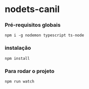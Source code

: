 # nodets-canil

### Pré-requisitos globais
`npm i -g nodemon typescript ts-node`

### instalação
`npm install`

### Para rodar o projeto
`npm run watch`